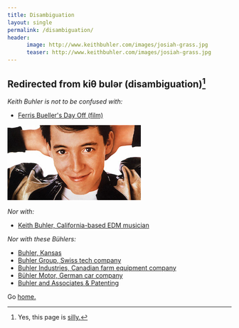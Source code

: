 ```yaml
---
title: Disambiguation
layout: single
permalink: /disambiguation/
header: 
      image: http://www.keithbuhler.com/images/josiah-grass.jpg
      teaser: http://www.keithbuhler.com/images/josiah-grass.jpg
--- 
```


## Redirected from kiθ bulər (disambiguation)[^1]

*Keith Buhler is not to be confused with:*

* [Ferris Bueller's Day Off (film)](https://en.wikipedia.org/wiki/Ferris_Bueller%27s_Day_Off)

![Bueller](/images/bueller.jpg)

*Nor with:*

* [Keith Buhler, California-based EDM musician](https://www.facebook.com/keithbuhler)

*Nor with these Bühlers:*

* [Buhler, Kansas](https://en.wikipedia.org/wiki/Buhler,_Kansas)
* [Buhler Group, Swiss tech company](https://en.wikipedia.org/wiki/Buhler_Group)
* [Buhler Industries, Canadian farm equipment company](https://en.wikipedia.org/wiki/Buhler_Industries)
* [Bühler Motor, German car company](https://en.wikipedia.org/wiki/B%C3%BChler_Motor) 
* [Buhler and Associates & Patenting](http://www.buhlerassociates.com/)

Go [home.](/)

[^1]: Yes, this page is [silly.](https://www.youtube.com/watch?v=kJVROcKFnBQ)